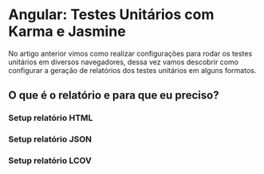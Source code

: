 # Angular: Testes Unitários com Karma e Jasmine

No artigo anterior vimos como realizar configurações para rodar os testes unitários em diversos navegadores, dessa vez vamos descobrir como configurar a geração de relatórios dos testes unitários em alguns formatos.

## O que é o relatório e para que eu preciso?

### Setup relatório HTML

### Setup relatório JSON

### Setup relatório LCOV
